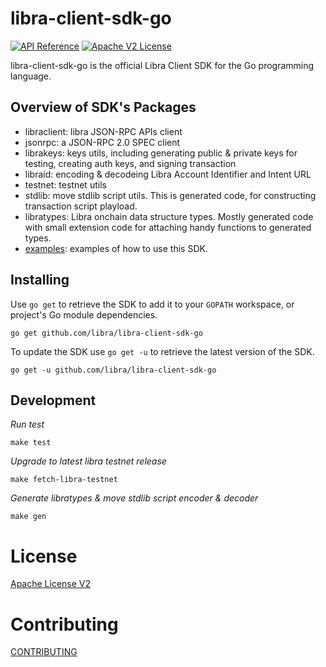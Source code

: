 # libra-client-sdk-go

[![API Reference](https://img.shields.io/badge/api-reference-blue.svg)](https://github.com/libra/libra/blob/master/json-rpc/json-rpc-spec.md) [![Apache V2 License](https://img.shields.io/badge/license-Apache%20V2-blue.svg)](../blob/LICENSE)

libra-client-sdk-go is the official Libra Client SDK for the Go programming language.

## Overview of SDK's Packages

- libraclient: libra JSON-RPC APIs client
- jsonrpc: a JSON-RPC 2.0 SPEC client
- librakeys: keys utils, including generating public & private keys for testing, creating auth keys, and signing transaction
- libraid: encoding & decodeing Libra Account Identifier and Intent URL
- testnet: testnet utils
- stdlib: move stdlib script utils. This is generated code, for constructing transaction script playload.
- libratypes: Libra onchain data structure types. Mostly generated code with small extension code for attaching handy functions to generated types.
- [examples](../blob/examples): examples of how to use this SDK.

## Installing

Use `go get` to retrieve the SDK to add it to your `GOPATH` workspace, or
project's Go module dependencies.

	go get github.com/libra/libra-client-sdk-go

To update the SDK use `go get -u` to retrieve the latest version of the SDK.

	go get -u github.com/libra/libra-client-sdk-go


## Development

*Run test*

```
make test
```

*Upgrade to latest libra testnet release*

```
make fetch-libra-testnet

```

*Generate libratypes & move stdlib script encoder & decoder*

```
make gen
```


# License

[Apache License V2](../blob/LICENSE)


# Contributing

[CONTRIBUTING](../blob/CONTRIBUTING.md)
